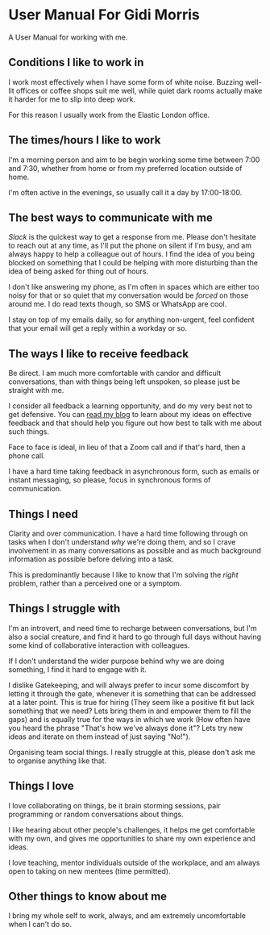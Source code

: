 # User Manual For Gidi Morris

A User Manual for working with me.

## Conditions I like to work in

I work most effectively when I have some form of white noise.
Buzzing well-lit offices or coffee shops suit me well, while quiet dark rooms actually make it harder for me to slip into deep work.

For this reason I usually work from the Elastic London office.

## The times/hours I like to work

I'm a morning person and aim to be begin working some time between 7:00 and 7:30, whether from home or from my preferred location outside of home.

I'm often active in the evenings, so usually call it a day by 17:00-18:00.

## The best ways to communicate with me

_Slack_ is the quickest way to get a response from me.
Please don't hesitate to reach out at any time, as I'll put the phone on silent if I'm busy, and am always happy to help a colleague out of hours. I find the idea of you being blocked on something that I could be helping with more disturbing than the idea of being asked for thing out of hours.

I don't like answering my phone, as I'm often in spaces which are either too noisy for that or so quiet that my conversation would be _forced_ on those around me.
I do read texts though, so SMS or WhatsApp are cool.

I stay on top of my emails daily, so for anything non-urgent, feel confident that your email will get a reply within a workday or so.

## The ways I like to receive feedback

Be direct.
I am much more comfortable with candor and difficult conversations, than with things being left unspoken, so please just be straight with me.

I consider all feedback a learning opportunity, and do my very best not to get defensive.
You can [read my blog](https://gidi.io/2018/08/04/feedback-and-cake.html) to learn about my ideas on effective feedback and that should help you figure out how best to talk with me about such things.

Face to face is ideal, in lieu of that a Zoom call and if that's hard, then a phone call.

I have a hard time taking feedback in asynchronous form, such as emails or instant messaging, so please, focus in synchronous forms of communication.

## Things I need

Clarity and over communication.
I have a hard time following through on tasks when I don't understand _why_ we're doing them, and so I crave involvement in as many conversations as possible and as much background information as possible before delving into a task.

This is predominantly because I like to know that I'm solving the _right_ problem, rather than a perceived one or a symptom.

## Things I struggle with

I'm an introvert, and need time to recharge between conversations, but I'm also a social creature, and find it hard to go through full days without having some kind of collaborative interaction with colleagues.

If I don't understand the wider purpose behind why we are doing something, I find it hard to engage with it.

I dislike Gatekeeping, and will always prefer to incur some discomfort by letting it through the gate, whenever it is something that can be addressed at a later point. This is true for hiring (They seem like a positive fit but lack something that we need? Lets bring them in and empower them to fill the gaps) and is equally true for the ways in which we work (How often have you heard the phrase "That's how we've always done it"? Lets try new ideas and iterate on them instead of just saying "No!").

Organising team social things. I really struggle at this, please don't ask me to organise anything like that.

## Things I love

I love collaborating on things, be it brain storming sessions, pair programming or random conversations about things.

I like hearing about other people's challenges, it helps me get comfortable with my own, and gives me opportunities to share my own experience and ideas.

I love teaching, mentor individuals outside of the workplace, and am always open to taking on new mentees (time permitted).

## Other things to know about me

I bring my whole self to work, always, and am extremely uncomfortable when I can't do so.
